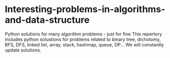 # Interesting-problems-in-algorithms-and-data-structure
Python solutions for many algorithm problems - just for fine
This repertory includes python solustions for problems related to binary tree, dichotomy, BFS, DFS, linked list, array, stack, hashmap,
queue, DP...
We will constantly update solutions.
